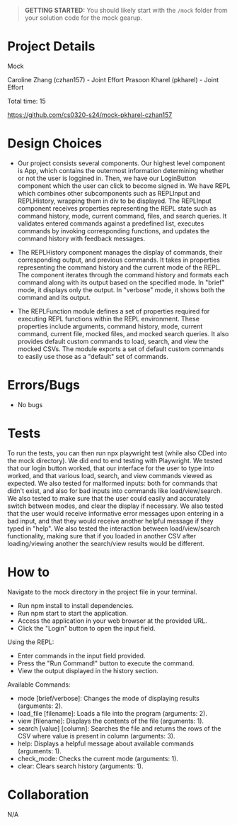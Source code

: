 > **GETTING STARTED:** You should likely start with the `/mock` folder from your solution code for the mock gearup.

# Project Details

Mock

Caroline Zhang (czhan157) - Joint Effort
Prasoon Kharel (pkharel) - Joint Effort

Total time: 15

https://github.com/cs0320-s24/mock-pkharel-czhan157

# Design Choices

- Our project consists several components. Our highest level component is App, which contains the outermost information determining whether or not the user is loggined in. Then, we have our LoginButton component which the user can click to become signed in. We have REPL which combines other subcomponents such as REPLInput and REPLHistory, wrapping them in div to be displayed.
  The REPLInput component receives properties representing the REPL state such as command history, mode, current command, files, and search queries. It validates entered commands against a predefined list, executes commands by invoking corresponding functions, and updates the command history with feedback messages.

- The REPLHistory component manages the display of commands, their corresponding output, and previous commands. It takes in properties representing the command history and the current mode of the REPL. The component iterates through the command history and formats each command along with its output based on the specified mode. In "brief" mode, it displays only the output. In "verbose" mode, it shows both the command and its output.

- The REPLFunction module defines a set of properties required for executing REPL functions within the REPL environment. These properties include arguments, command history, mode, current command, current file, mocked files, and mocked search queries. It also provides default custom commands to load, search, and view the mocked CSVs. The module exports a set of default custom commands to easily use those as a "default" set of commands.

# Errors/Bugs

- No bugs

# Tests

To run the tests, you can then run npx playwright test (while also CDed into the mock directory). We did end to end testing with Playwright. We tested that our login button worked, that our interface for the user to type into worked, and that various load, search, and view commands viewed as expected. We also tested for malformed inputs: both for commands that didn't exist, and also for bad inputs into commands like load/view/search. We also tested to make sure that the user could easily and accurately switch between modes, and clear the display if necessary. We also tested that the user would receive informative error messages upon entering in a bad input, and that they would receive another helpful message if they typed in "help". We also tested the interaction between load/view/search functionality, making sure that if you loaded in another CSV after loading/viewing another the search/view results would be different.

# How to

Navigate to the mock directory in the project file in your terminal.

- Run npm install to install dependencies.
- Run npm start to start the application.
- Access the application in your web browser at the provided URL.
- Click the "Login" button to open the input field.

Using the REPL:

- Enter commands in the input field provided.
- Press the "Run Command!" button to execute the command.
- View the output displayed in the history section.

Available Commands:

- mode [brief/verbose]: Changes the mode of displaying results (arguments: 2).
- load_file [filename]: Loads a file into the program (arguments: 2).
- view [filename]: Displays the contents of the file (arguments: 1).
- search [value] [column]: Searches the file and returns the rows of the CSV where value is present in column (arguments: 3).
- help: Displays a helpful message about available commands (arguments: 1).
- check_mode: Checks the current mode (arguments: 1).
- clear: Clears search history (arguments: 1).

# Collaboration

N/A